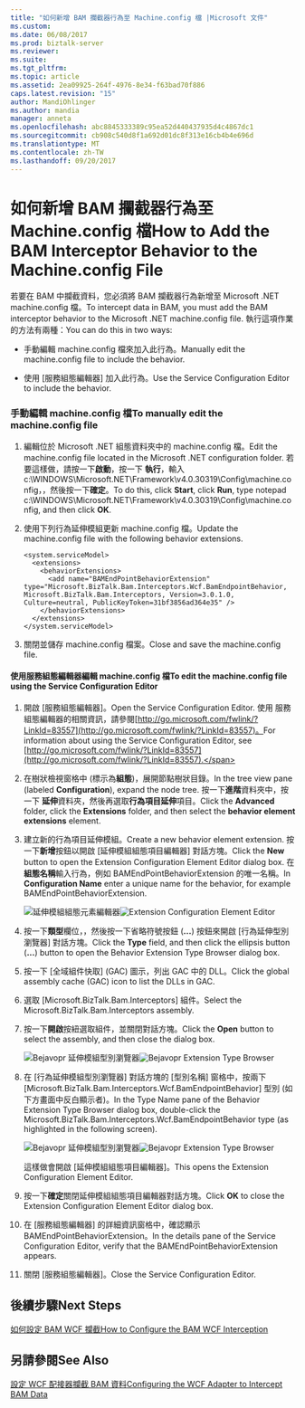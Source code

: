 ```yaml
---
title: "如何新增 BAM 攔截器行為至 Machine.config 檔 |Microsoft 文件"
ms.custom: 
ms.date: 06/08/2017
ms.prod: biztalk-server
ms.reviewer: 
ms.suite: 
ms.tgt_pltfrm: 
ms.topic: article
ms.assetid: 2ea09925-264f-4976-8e34-f63bad70f886
caps.latest.revision: "15"
author: MandiOhlinger
ms.author: mandia
manager: anneta
ms.openlocfilehash: abc8845333389c95ea52d440437935d4c4867dc1
ms.sourcegitcommit: cb908c540d8f1a692d01dc8f313e16cb4b4e696d
ms.translationtype: MT
ms.contentlocale: zh-TW
ms.lasthandoff: 09/20/2017
---
```

# <a name="how-to-add-the-bam-interceptor-behavior-to-the-machineconfig-file"></a><span data-ttu-id="4101d-102">如何新增 BAM 攔截器行為至 Machine.config 檔</span><span class="sxs-lookup"><span data-stu-id="4101d-102">How to Add the BAM Interceptor Behavior to the Machine.config File</span></span>
<span data-ttu-id="4101d-103">若要在 BAM 中攔截資料，您必須將 BAM 攔截器行為新增至 Microsoft .NET machine.config 檔。</span><span class="sxs-lookup"><span data-stu-id="4101d-103">To intercept data in BAM, you must add the BAM interceptor behavior to the Microsoft .NET machine.config file.</span></span> <span data-ttu-id="4101d-104">執行這項作業的方法有兩種：</span><span class="sxs-lookup"><span data-stu-id="4101d-104">You can do this in two ways:</span></span>  
  
-   <span data-ttu-id="4101d-105">手動編輯 machine.config 檔來加入此行為。</span><span class="sxs-lookup"><span data-stu-id="4101d-105">Manually edit the machine.config file to include the behavior.</span></span>  
  
-   <span data-ttu-id="4101d-106">使用 [服務組態編輯器] 加入此行為。</span><span class="sxs-lookup"><span data-stu-id="4101d-106">Use the Service Configuration Editor to include the behavior.</span></span>  
  
### <a name="to-manually-edit-the-machineconfig-file"></a><span data-ttu-id="4101d-107">手動編輯 machine.config 檔</span><span class="sxs-lookup"><span data-stu-id="4101d-107">To manually edit the machine.config file</span></span>  
  
1.  <span data-ttu-id="4101d-108">編輯位於 Microsoft .NET 組態資料夾中的 machine.config 檔。</span><span class="sxs-lookup"><span data-stu-id="4101d-108">Edit the machine.config file located in the Microsoft .NET configuration folder.</span></span> <span data-ttu-id="4101d-109">若要這樣做，請按一下**啟動**，按一下 **執行**，輸入 c:\WINDOWS\Microsoft.NET\Framework\v4.0.30319\Config\machine.config，，然後按一下**確定**。</span><span class="sxs-lookup"><span data-stu-id="4101d-109">To do this, click **Start**, click **Run**, type notepad c:\WINDOWS\Microsoft.NET\Framework\v4.0.30319\Config\machine.config, and then click **OK**.</span></span>  
  
2.  <span data-ttu-id="4101d-110">使用下列行為延伸模組更新 machine.config 檔。</span><span class="sxs-lookup"><span data-stu-id="4101d-110">Update the machine.config file with the following behavior extensions.</span></span>  
  
    ```  
    <system.serviceModel>  
      <extensions>  
        <behaviorExtensions>  
          <add name="BAMEndPointBehaviorExtension" type="Microsoft.BizTalk.Bam.Interceptors.Wcf.BamEndpointBehavior, Microsoft.BizTalk.Bam.Interceptors, Version=3.0.1.0, Culture=neutral, PublicKeyToken=31bf3856ad364e35" />  
        </behaviorExtensions>  
      </extensions>  
    </system.serviceModel>  
    ```  
  
3.  <span data-ttu-id="4101d-111">關閉並儲存 machine.config 檔案。</span><span class="sxs-lookup"><span data-stu-id="4101d-111">Close and save the machine.config file.</span></span>  
  
#### <a name="to-edit-the-machineconfig-file-using-the-service-configuration-editor"></a><span data-ttu-id="4101d-112">使用服務組態編輯器編輯 machine.config 檔</span><span class="sxs-lookup"><span data-stu-id="4101d-112">To edit the machine.config file using the Service Configuration Editor</span></span>  
  
1.  <span data-ttu-id="4101d-113">開啟 [服務組態編輯器]。</span><span class="sxs-lookup"><span data-stu-id="4101d-113">Open the Service Configuration Editor.</span></span> <span data-ttu-id="4101d-114">使用 服務組態編輯器的相關資訊，請參閱[http://go.microsoft.com/fwlink/?LinkId=83557](http://go.microsoft.com/fwlink/?LinkId=83557)。</span><span class="sxs-lookup"><span data-stu-id="4101d-114">For information about using the Service Configuration Editor, see [http://go.microsoft.com/fwlink/?LinkId=83557](http://go.microsoft.com/fwlink/?LinkId=83557).</span></span>  
  
2.  <span data-ttu-id="4101d-115">在樹狀檢視窗格中 (標示為**組態**)，展開節點樹狀目錄。</span><span class="sxs-lookup"><span data-stu-id="4101d-115">In the tree view pane (labeled **Configuration**), expand the node tree.</span></span> <span data-ttu-id="4101d-116">按一下**進階**資料夾中，按一下 **延伸**資料夾，然後再選取**行為項目延伸**項目。</span><span class="sxs-lookup"><span data-stu-id="4101d-116">Click the **Advanced** folder, click the **Extensions** folder, and then select the **behavior element extensions** element.</span></span>  
  
3.  <span data-ttu-id="4101d-117">建立新的行為項目延伸模組。</span><span class="sxs-lookup"><span data-stu-id="4101d-117">Create a new behavior element extension.</span></span> <span data-ttu-id="4101d-118">按一下**新增**按鈕以開啟 [延伸模組組態項目編輯器] 對話方塊。</span><span class="sxs-lookup"><span data-stu-id="4101d-118">Click the **New** button to open the Extension Configuration Element Editor dialog box.</span></span> <span data-ttu-id="4101d-119">在**組態名稱**輸入行為，例如 BAMEndPointBehaviorExtension 的唯一名稱。</span><span class="sxs-lookup"><span data-stu-id="4101d-119">In **Configuration Name** enter a unique name for the behavior, for example BAMEndPointBehaviorExtension.</span></span>  
  
     <span data-ttu-id="4101d-120">![延伸模組組態元素編輯器](../core/media/00a053ba-1993-4e52-a336-e452cc60691c.gif "00a053ba-1993-4e52-a336-e452cc60691c")</span><span class="sxs-lookup"><span data-stu-id="4101d-120">![Extension Configuration Element Editor](../core/media/00a053ba-1993-4e52-a336-e452cc60691c.gif "00a053ba-1993-4e52-a336-e452cc60691c")</span></span>  
  
4.  <span data-ttu-id="4101d-121">按一下**類型**欄位，，然後按一下省略符號按鈕 (**...**) 按鈕來開啟 [行為延伸型別瀏覽器] 對話方塊。</span><span class="sxs-lookup"><span data-stu-id="4101d-121">Click the **Type** field, and then click the ellipsis button (**...**) button to open the Behavior Extension Type Browser dialog box.</span></span>  
  
5.  <span data-ttu-id="4101d-122">按一下 [全域組件快取] (GAC) 圖示，列出 GAC 中的 DLL。</span><span class="sxs-lookup"><span data-stu-id="4101d-122">Click the global assembly cache (GAC) icon to list the DLLs in GAC.</span></span>  
  
6.  <span data-ttu-id="4101d-123">選取 [Microsoft.BizTalk.Bam.Interceptors] 組件。</span><span class="sxs-lookup"><span data-stu-id="4101d-123">Select the Microsoft.BizTalk.Bam.Interceptors assembly.</span></span>  
  
7.  <span data-ttu-id="4101d-124">按一下**開啟**按紐選取組件，並關閉對話方塊。</span><span class="sxs-lookup"><span data-stu-id="4101d-124">Click the **Open** button to select the assembly, and then close the dialog box.</span></span>  
  
     <span data-ttu-id="4101d-125">![Bejavopr 延伸模組型別瀏覽器](../core/media/0d525d4c-927c-42d6-96b7-0ebaf2691c6c.gif "0d525d4c-927c-42d6-96b7-0ebaf2691c6c")</span><span class="sxs-lookup"><span data-stu-id="4101d-125">![Bejavopr Extension Type Browser](../core/media/0d525d4c-927c-42d6-96b7-0ebaf2691c6c.gif "0d525d4c-927c-42d6-96b7-0ebaf2691c6c")</span></span>  
  
8.  <span data-ttu-id="4101d-126">在 [行為延伸模組型別瀏覽器] 對話方塊的 [型別名稱] 窗格中，按兩下 [Microsoft.BizTalk.Bam.Interceptors.Wcf.BamEndpointBehavior] 型別 (如下方畫面中反白顯示者)。</span><span class="sxs-lookup"><span data-stu-id="4101d-126">In the Type Name pane of the Behavior Extension Type Browser dialog box, double-click the Microsoft.BizTalk.Bam.Interceptors.Wcf.BamEndpointBehavior type (as highlighted in the following screen).</span></span>  
  
     <span data-ttu-id="4101d-127">![Bejavopr 延伸模組型別瀏覽器](../core/media/67186ad6-8802-4214-be46-11e50e4ff15d.gif "67186ad6-8802-4214-be46-11e50e4ff15d")</span><span class="sxs-lookup"><span data-stu-id="4101d-127">![Bejavopr Extension Type Browser](../core/media/67186ad6-8802-4214-be46-11e50e4ff15d.gif "67186ad6-8802-4214-be46-11e50e4ff15d")</span></span>  
  
     <span data-ttu-id="4101d-128">這樣做會開啟 [延伸模組組態項目編輯器]。</span><span class="sxs-lookup"><span data-stu-id="4101d-128">This opens the Extension Configuration Element Editor.</span></span>  
  
9. <span data-ttu-id="4101d-129">按一下**確定**關閉延伸模組組態項目編輯器對話方塊。</span><span class="sxs-lookup"><span data-stu-id="4101d-129">Click **OK** to close the Extension Configuration Element Editor dialog box.</span></span>  
  
10. <span data-ttu-id="4101d-130">在 [服務組態編輯器] 的詳細資訊窗格中，確認顯示 BAMEndPointBehaviorExtension。</span><span class="sxs-lookup"><span data-stu-id="4101d-130">In the details pane of the Service Configuration Editor, verify that the BAMEndPointBehaviorExtension appears.</span></span>  
  
11. <span data-ttu-id="4101d-131">關閉 [服務組態編輯器]。</span><span class="sxs-lookup"><span data-stu-id="4101d-131">Close the Service Configuration Editor.</span></span>  
  
## <a name="next-steps"></a><span data-ttu-id="4101d-132">後續步驟</span><span class="sxs-lookup"><span data-stu-id="4101d-132">Next Steps</span></span>  
 [<span data-ttu-id="4101d-133">如何設定 BAM WCF 攔截</span><span class="sxs-lookup"><span data-stu-id="4101d-133">How to Configure the BAM WCF Interception</span></span>](../core/how-to-configure-the-bam-wcf-interception.md)  
  
## <a name="see-also"></a><span data-ttu-id="4101d-134">另請參閱</span><span class="sxs-lookup"><span data-stu-id="4101d-134">See Also</span></span>  
 [<span data-ttu-id="4101d-135">設定 WCF 配接器攔截 BAM 資料</span><span class="sxs-lookup"><span data-stu-id="4101d-135">Configuring the WCF Adapter to Intercept BAM Data</span></span>](../core/configuring-the-wcf-adapter-to-intercept-bam-data.md)
